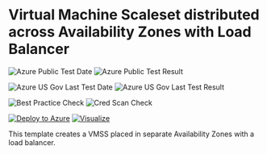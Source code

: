 # Virtual Machine Scaleset distributed across Availability Zones with Load Balancer

![Azure Public Test Date](https://azurequickstartsservice.blob.core.windows.net/badges/301-multi-vmss-linux-lb-zones/PublicLastTestDate.svg)
![Azure Public Test Result](https://azurequickstartsservice.blob.core.windows.net/badges/301-multi-vmss-linux-lb-zones/PublicDeployment.svg)

![Azure US Gov Last Test Date](https://azurequickstartsservice.blob.core.windows.net/badges/301-multi-vmss-linux-lb-zones/FairfaxLastTestDate.svg)
![Azure US Gov Last Test Result](https://azurequickstartsservice.blob.core.windows.net/badges/301-multi-vmss-linux-lb-zones/FairfaxDeployment.svg)

![Best Practice Check](https://azurequickstartsservice.blob.core.windows.net/badges/301-multi-vmss-linux-lb-zones/BestPracticeResult.svg)
![Cred Scan Check](https://azurequickstartsservice.blob.core.windows.net/badges/301-multi-vmss-linux-lb-zones/CredScanResult.svg)

[![Deploy to Azure](https://raw.githubusercontent.com/fathym-it/azure-quickstart-templates/master/1-CONTRIBUTION-GUIDE/images/deploytoazure.svg?sanitize=true)](https://portal.azure.com/#create/Microsoft.Template/uri/https%3A%2F%2Fraw.githubusercontent.com%2Ffathym-it%2Fazure-quickstart-templates%2fmaster%2f301-multi-vmss-linux-lb-zones%2fazuredeploy.json)
[![Visualize](https://raw.githubusercontent.com/fathym-it/azure-quickstart-templates/master/1-CONTRIBUTION-GUIDE/images/visualizebutton.svg?sanitize=true)](http://armviz.io/#/?load=https%3A%2F%2Fraw.githubusercontent.com%2Ffathym-it%2Fazure-quickstart-templates%2fmaster%2f301-multi-vmss-linux-lb-zones%2fazuredeploy.json)

This template creates a VMSS placed in separate Availability Zones with a load balancer.


